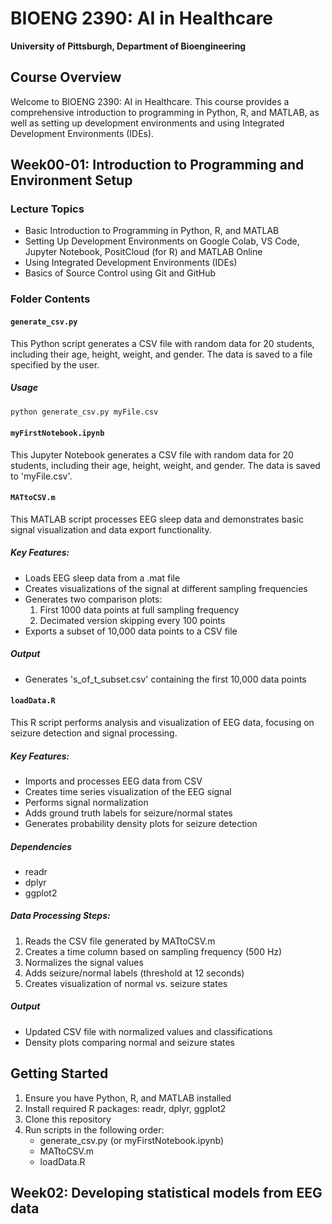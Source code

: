 # BIOENG 2390: AI in Healthcare

**University of Pittsburgh, Department of Bioengineering**

## Course Overview
Welcome to BIOENG 2390: AI in Healthcare. This course provides a comprehensive introduction to programming in Python, R, and MATLAB, as well as setting up development environments and using Integrated Development Environments (IDEs).


## Week00-01: Introduction to Programming and Environment Setup

### Lecture Topics
- Basic Introduction to Programming in Python, R, and MATLAB
- Setting Up Development Environments on Google Colab, VS Code, Jupyter Notebook, PositCloud (for R) and MATLAB Online
- Using Integrated Development Environments (IDEs)
- Basics of Source Control using Git and GitHub

### Folder Contents

#### `generate_csv.py`
This Python script generates a CSV file with random data for 20 students, including their age, height, weight, and gender. The data is saved to a file specified by the user.

##### Usage
```bash
python generate_csv.py myFile.csv
```

#### `myFirstNotebook.ipynb`
This Jupyter Notebook generates a CSV file with random data for 20 students, including their age, height, weight, and gender. The data is saved to 'myFile.csv'.

#### `MATtoCSV.m`
This MATLAB script processes EEG sleep data and demonstrates basic signal visualization and data export functionality.

##### Key Features:
- Loads EEG sleep data from a .mat file
- Creates visualizations of the signal at different sampling frequencies
- Generates two comparison plots:
  1. First 1000 data points at full sampling frequency
  2. Decimated version skipping every 100 points
- Exports a subset of 10,000 data points to a CSV file

##### Output
- Generates 's_of_t_subset.csv' containing the first 10,000 data points

#### `loadData.R`
This R script performs analysis and visualization of EEG data, focusing on seizure detection and signal processing.

##### Key Features:
- Imports and processes EEG data from CSV
- Creates time series visualization of the EEG signal
- Performs signal normalization
- Adds ground truth labels for seizure/normal states
- Generates probability density plots for seizure detection

##### Dependencies
- readr
- dplyr
- ggplot2

##### Data Processing Steps:
1. Reads the CSV file generated by MATtoCSV.m
2. Creates a time column based on sampling frequency (500 Hz)
3. Normalizes the signal values
4. Adds seizure/normal labels (threshold at 12 seconds)
5. Creates visualization of normal vs. seizure states

##### Output
- Updated CSV file with normalized values and classifications
- Density plots comparing normal and seizure states

## Getting Started
1. Ensure you have Python, R, and MATLAB installed
2. Install required R packages: readr, dplyr, ggplot2
3. Clone this repository
4. Run scripts in the following order:
   - generate_csv.py (or myFirstNotebook.ipynb)
   - MATtoCSV.m
   - loadData.R



## Week02: Developing statistical models from EEG data


